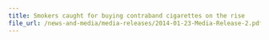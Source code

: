 ```yaml
---
title: Smokers caught for buying contraband cigarettes on the rise
file_url: /news-and-media/media-releases/2014-01-23-Media-Release-2.pdf
---
```

